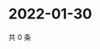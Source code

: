 # 2022-01-30

共 0 条

<!-- BEGIN WEIBO -->
<!-- 最后更新时间 Sun Jan 30 2022 21:12:10 GMT+0800 (China Standard Time) -->

<!-- END WEIBO -->
